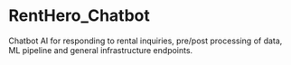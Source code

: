 # RentHero_Chatbot
Chatbot AI for responding to rental inquiries, pre/post processing of data, ML pipeline and general infrastructure endpoints.
